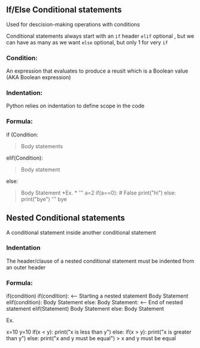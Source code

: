 ## If/Else Conditional statements
Used for descision-making operations with conditions

Conditional statements always start with an 
`if` header
`elif` optional , but we can have  as many as we want
`else` optional, but only 1 for very `if`

### Condition:
An expression that evaluates to produce a reuslt which is a Boolean value (AKA Boolean expression)

### Indentation: 
Python relies on indentation to define scope in the code

### Formula:
if (Condition:
> Body statements

elif(Condition):
>  Body statement

else:
> Body Statement
*Ex. *
'''
a=2
if(a==0): # False
print("hi")
else:
print("bye")
'''
 > bye

 ## Nested Conditional statements

 A conditional statement inside another conditional statement

 ### Indentation

 The header/clause of a nested conditional statement must be indented from an outer header

 ### Formula:

 if(condition)
 if(condition): <-- Starting a nested statement
Body Statement 
elif(condition):
Body Statement
else:
Body Statement: <-- End of nested statement
elif(Statement)
 Body Statement
 else:
  Body Statement


  Ex.


  x=10
  y=10
  if(x < y):
   print("x is less than y")
   else:
   if(x > y):
   print("x is greater than y")
    else:
    print("x and y must be equal")
    > x and y must be equal